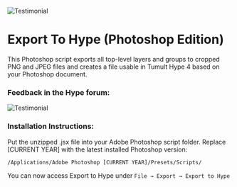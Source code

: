 ![Testimonial](https://playground.maxziebell.de/Hype/ExportToHype/ExportToHypePhotoshop.png)

# Export To Hype (Photoshop Edition)

This Photoshop script exports all top-level layers and groups to cropped PNG and JPEG files and creates a file usable in Tumult Hype 4 based on your Photoshop document.

### Feedback in the Hype forum:

![Testimonial](https://playground.maxziebell.de/Hype/ExportToHype/testimonial.png)

### Installation Instructions:

Put the unzipped .jsx file into your Adobe Photoshop script folder. Replace [CURRENT YEAR] with the latest installed Photoshop version:

```
/Applications/Adobe Photoshop [CURRENT YEAR]/Presets/Scripts/
```

You can now access Export to Hype under `File → Export → Export to Hype`
